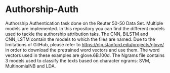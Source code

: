# Authorship-Auth
Authorship Authentication task done on the Reuter 50-50 Data Set. Multiple models are implemented.
In this repository you can find the different models used to tackle the authorship attribution taks. 
The CNN, BiLSTM and CNN_LSTM contain the models to which the files are named. 
Due to the limitations of GitHub, please refer to https://nlp.stanford.edu/projects/glove/ in order to download the pretrained word vectors and use them. The word vectors used in these examples are glove.6B.100d. 
The Ngrams file contains 3 models used to classify the texts based on character ngrams: SVM, MultinomialNB and LDA.
